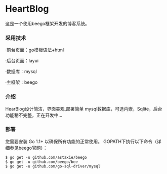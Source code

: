 # HeartBlog

这是一个使用beego框架开发的博客系统。

### 采用技术

·前台页面：go模板语法+html

·后台页面：layui

·数据库：mysql

·主框架：beego
### 介绍
HearBlog设计简洁，界面美观,部署简单
mysql数据库，可选内嵌，Sqlite，后台功能稍不完整，正在开发中...



### 部署
您需要安装 Go 1.1+ 以确保所有功能的正常使用。
GOPATH下执行以下命令（详细参见beego官网）：
```
$ go get -u github.com/astaxie/beego  
$ go get -u github.com/beego/bee
$ go get -u github.com/go-sql-driver/mysql
```
